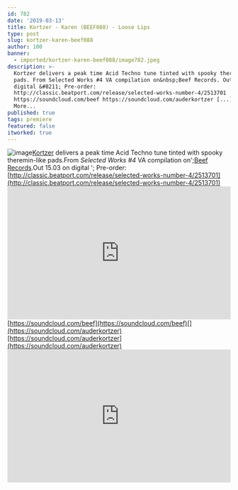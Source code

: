 ```yaml
---
id: 782
date: '2019-03-13'
title: Kortzer - Karen (BEEF088) - Loose Lips
type: post
slug: kortzer-karen-beef088
author: 100
banner:
  - imported/kortzer-karen-beef088/image782.jpeg
description: >-
  Kortzer delivers a peak time Acid Techno tune tinted with spooky theremin-like
  pads. From Selected Works #4 VA compilation on&nbsp;Beef Records. Out 15.03 on
  digital &#8211; Pre-order:
  http://classic.beatport.com/release/selected-works-number-4/2513701
  https://soundcloud.com/beef https://soundcloud.com/auderkortzer [...]Read
  More...
published: true
tags: premiere
featured: false
itworked: true
---
```

![image](../imported/kortzer-karen-beef088/image782.jpeg)[Kortzer](https://www.residentadvisor.net/dj/kortzer-uk) delivers a peak time Acid Techno tune tinted with spooky theremin-like pads.From _Selected Works #4_ VA compilation on';[Beef Records](https://beefrecords.wordpress.com/).Out 15.03 on digital '; Pre-order: [](http://classic.beatport.com/release/selected-works-number-4/2513701)[http://classic.beatport.com/release/selected-works-number-4/2513701](http://classic.beatport.com/release/selected-works-number-4/2513701)<iframe width='100%' height='300' scrolling='no' frameborder='no' allow='autoplay' src='https://w.soundcloud.com/player/?url=https%3A//api.soundcloud.com/tracks/589498851&color=%23ff5500&auto_play=false&hide_related=false&show_comments=true&show_user=true&show_reposts=false&show_teaser=true'></iframe>[](https://soundcloud.com/beef)[https://soundcloud.com/beef](https://soundcloud.com/beef)[](https://soundcloud.com/auderkortzer)[https://soundcloud.com/auderkortzer](https://soundcloud.com/auderkortzer)<iframe width='100%' height='300' scrolling='no' frameborder='no' allow='autoplay' src='https://www.youtube.com/embed/4U_RQUBVUQE'></iframe>